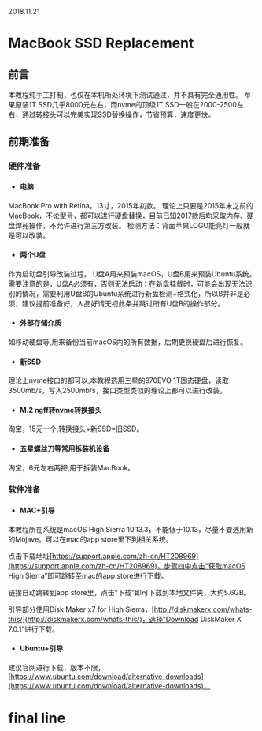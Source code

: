 2018.11.21
# MacBook SSD Replacement

## 前言
本教程纯手工打制，也仅在本机所处环境下测试通过，并不具有完全通用性。
苹果原装1T SSD几乎8000元左右，而nvme的顶级1T SSD一般在2000-2500左右，通过转接头可以完美实现SSD替换操作，节省预算，速度更快。
## 前期准备
### 硬件准备
+ #### 电脑
MacBook Pro with Retina，13寸，2015年初款。
理论上只要是2015年末之前的MacBook，不论型号，都可以进行硬盘替换，目前已知2017款后均采取内存、硬盘焊死操作，不允许进行第三方改装。
检测方法：背面苹果LOGO能亮灯一般就是可以改装。
+ #### 两个U盘
作为启动盘引导改装过程。
U盘A用来预装macOS，U盘B用来预装Ubuntu系统。需要注意的是，U盘A必须有，否则无法启动；在新盘挂载时，可能会出现无法识别的情况，需要利用U盘B的Ubuntu系统进行新盘检测+格式化，所以B并非是必须，建议提前准备好，人品好请无视此条并跳过所有U盘B的操作部分。
+ #### 外部存储介质
如移动硬盘等,用来备份当前macOS内的所有数据，后期更换硬盘后进行恢复。
+ #### 新SSD
理论上nvme接口的都可以,本教程选用三星的970EVO 1T固态硬盘，读取3500mb/s，写入2500mb/s，接口类型类似的理论上都可以进行改装。
+ #### M.2 ngff转nvme转换接头
淘宝，15元一个,转换接头+新SSD=旧SSD。
+ #### 五星螺丝刀等常用拆装机设备
淘宝，6元左右两把,用于拆装MacBook。





### 软件准备
+ #### MAC+引导
本教程所在系统是macOS High Sierra 10.13.3，不能低于10.13，尽量不要选用新的Mojave。可以在mac的app store里下到相关系统。   

  点击下载地址[https://support.apple.com/zh-cn/HT208969](https://support.apple.com/zh-cn/HT208969)，步骤四中点击“获取macOS High Sierra”即可跳转至mac的app store进行下载。

 链接自动跳转到app store里，点击“下载”即可下载到本地文件夹，大约5.6GB。

 引导部分使用Disk Maker x7 for High Sierra，[http://diskmakerx.com/whats-this/](http://diskmakerx.com/whats-this/)，选择“Download DiskMaker X 7.0.1”进行下载。


+ #### Ubuntu+引导
建议官网进行下载，版本不限，[https://www.ubuntu.com/download/alternative-downloads](https://www.ubuntu.com/download/alternative-downloads)，



























































































































































































# final line
